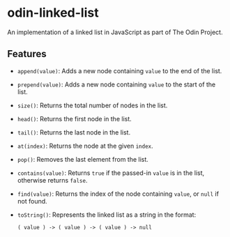 # odin-linked-list



An implementation of a linked list in JavaScript as part of The Odin Project.

## Features

- `append(value)`: Adds a new node containing `value` to the end of the list.
- `prepend(value)`: Adds a new node containing `value` to the start of the list.
- `size()`: Returns the total number of nodes in the list.
- `head()`: Returns the first node in the list.
- `tail()`: Returns the last node in the list.
- `at(index)`: Returns the node at the given `index`.
- `pop()`: Removes the last element from the list.
- `contains(value)`: Returns `true` if the passed-in `value` is in the list, otherwise returns `false`.
- `find(value)`: Returns the index of the node containing `value`, or `null` if not found.
- `toString()`: Represents the linked list as a string in the format:
  
  ```
  ( value ) -> ( value ) -> ( value ) -> null
  ```